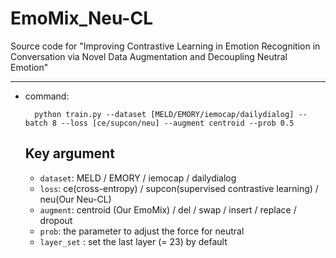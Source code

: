 # EmoMix_Neu-CL
Source code for "Improving Contrastive Learning in Emotion Recognition in Conversation via Novel Data Augmentation and Decoupling Neutral Emotion"

---
- command:
  
  ```
    python train.py --dataset [MELD/EMORY/iemocap/dailydialog] --batch 8 --loss [ce/supcon/neu] --augment centroid --prob 0.5
  ```

  ## Key argument
  
  - ```dataset```: MELD / EMORY / iemocap / dailydialog
  - ```loss```: ce(cross-entropy) / supcon(supervised contrastive learning) / neu(Our Neu-CL)
  - ```augment```: centroid (Our EmoMix) / del / swap / insert / replace / dropout
  - ```prob```: the parameter to adjust the force for neutral 
  - ```layer_set``` : set the last layer (= 23) by default 
